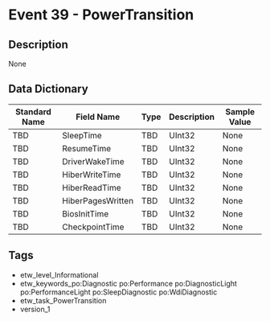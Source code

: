 # Event 39 - PowerTransition

## Description
None

## Data Dictionary
|Standard Name|Field Name|Type|Description|Sample Value|
|---|---|---|---|---|
|TBD|SleepTime|TBD|UInt32|None|None|
|TBD|ResumeTime|TBD|UInt32|None|None|
|TBD|DriverWakeTime|TBD|UInt32|None|None|
|TBD|HiberWriteTime|TBD|UInt32|None|None|
|TBD|HiberReadTime|TBD|UInt32|None|None|
|TBD|HiberPagesWritten|TBD|UInt32|None|None|
|TBD|BiosInitTime|TBD|UInt32|None|None|
|TBD|CheckpointTime|TBD|UInt32|None|None|

## Tags
* etw_level_Informational
* etw_keywords_po:Diagnostic po:Performance po:DiagnosticLight po:PerformanceLight po:SleepDiagnostic po:WdiDiagnostic
* etw_task_PowerTransition
* version_1